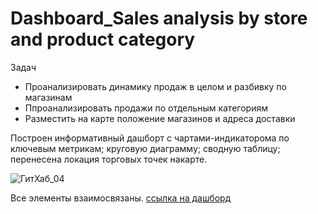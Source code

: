 # Dashboard_Sales analysis by store and product category

Задач  
- Проанализировать динамику продаж в целом и разбивку по магазинам
-  Ппроанализировать продажи по отдельным категориям
-  Разместить на карте положение магазинов и адреса доставки

Построен информативный дашборт с чартами-индикаторома по ключевым метрикам;
круговую диаграмму;
сводную таблицу;
перенесена локация торговых точек накарте.

![ГитХаб_04](https://user-images.githubusercontent.com/110056199/212886628-163a02c4-cdc1-44ed-91ea-99cff3339c03.jpg)

Все элементы взаимосвязаны.  [ссылка на дашборд](https://datalens.yandex.ru/f0ch7exrbyim7-dashbord-po-prodazham-magazinov)
